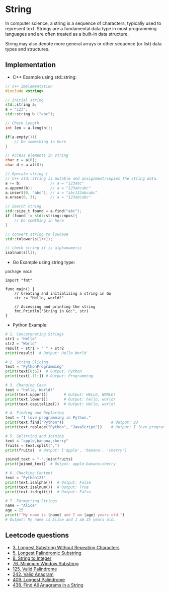 # String

In computer science, a string is a sequence of characters, typically used to represent text. Strings are a fundamental data type in most programming languages and are often treated as a built-in data structure.

String may also denote more general arrays or other sequence (or list) data types and structures.

## Implementation
- C++ Example using std::string:
```c++
// c++ Implementation
#include <string>

// Initial string
std::string a;
a = "123";
std::string b ("abc");

// Check Length
int len = a.length();

if(a.empty()){
    // Do something in here
}

// Access elements in string
char c = a[0];
char d = a.at(0);

// Operate string (
// C++ std::string is mutable and assignment/copies the string data.
a += b;             // a = "123abc"
a.append(b);        // a = "123abcabc"
a.insert(0, "abc"); // a = "abc123abcabc"
a.erase(0, 3);      // a = "123abcabc"

// Search string
std::size_t found = a.find("abc");
if (found != std::string::npos){
    // Do somthing in here
}

// convert string to lowcase
std::tolower(s[l++]);

// check string if is alphanumeric
isalnum(s[l]);
```

- Go Example using string type:
```golang
package main

import "fmt"

func main() {
    // Creating and initializing a string in Go
    str := "Hello, world!"

    // Accessing and printing the string
    fmt.Println("String in Go:", str)
}
```

- Python Example:
```python
# 1. Concatenating Strings
str1 = "Hello"
str2 = "World"
result = str1 + " " + str2
print(result)  # Output: Hello World

# 2. String Slicing
text = "PythonProgramming"
print(text[0:6])  # Output: Python
print(text[-11:]) # Output: Programming

# 3. Changing Case
text = "hello, World!"
print(text.upper())       # Output: HELLO, WORLD!
print(text.lower())       # Output: hello, world!
print(text.capitalize())  # Output: Hello, world!

# 4. Finding and Replacing
text = "I love programming in Python."
print(text.find("Python"))                     # Output: 23
print(text.replace("Python", "JavaScript"))    # Output: I love programming in JavaScript.

# 5. Splitting and Joining
text = "apple,banana,cherry"
fruits = text.split(",")
print(fruits)  # Output: ['apple', 'banana', 'cherry']

joined_text = "-".join(fruits)
print(joined_text)  # Output: apple-banana-cherry

# 6. Checking Content
text = "Python123"
print(text.isalpha())  # Output: False
print(text.isalnum())  # Output: True
print(text.isdigit())  # Output: False

# 7. Formatting Strings
name = "Alice"
age = 25
print(f"My name is {name} and I am {age} years old.")
# Output: My name is Alice and I am 25 years old.

```

## Leetcode questions
- [3. Longest Substring Without Repeating Characters](../../leetcode_questions/3_longest_substring_without_repeating_characters.md)
- [5. Longest Palindromic Substring](../../leetcode_questions/5_longest_palindromic_substring.md)
- [8. String to Integer](../../leetcode_questions/8_string_to_integer.md)
- [76. Minimum Window Substring](../../leetcode_questions/76_minimum_window_substring.md)
- [125. Valid Palindrome](../../leetcode_questions/125_valid_palindrome.md)
- [242. Valid Anagram](../../leetcode_questions/242_valid_anagram.md)
- [409. Longest Palindrome](../../leetcode_questions/409_longest_palindrome.md)
- [438. Find All Anagrams in a String](../../leetcode_questions/438_find_all_anagrams_in_a_string.md)